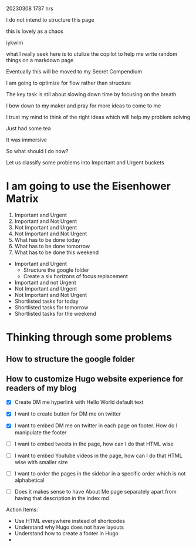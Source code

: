 
20230308 1737 hrs


I do not intend to structure this page

this is lovely as a chaos

iykwim

what I really seek here is to utulize the copilot to help me write random things on a markdown page

Eventually this will be moved to my Secret Compendium

I am going to optimize for flow rather than structure

The key task is stil about slowing down time by focusing on the breath

I bow down to my maker and pray for more ideas to come to me

I trust my mind to think of the right ideas which will help my problem solving

Just had some tea

It was immersive

So what should I do now?

Let us classify some problems into Important and Urgent buckets

# I am going to use the Eisenhower Matrix

1. Important and Urgent
2. Important and Not Urgent
3. Not Important and Urgent
4. Not Important and Not Urgent
5. What has to be done today
6. What has to be done tomorrow
7. What has to be done this weekend

- Important and Urgent
  - Structure the google folder
  - Create a six horizons of focus replacement
- Important and not Urgent
- Not Important and Urgent
- Not Important and Not Urgent
- Shortlisted tasks for today
- Shortlisted tasks for tomorrow
- Shortlisted tasks for the weekend

# Thinking through some problems

## How to structure the google folder

## How to customize Hugo website experience for readers of my blog

- [x] Create DM me hyperlink with Hello World default text
- [x] I want to create button for DM me on twitter
- [x] I want to embed DM me on twitter in each page on footer. How do I manipulate the footer
- [ ] I want to embed tweets in the page, how can I do that HTML wise
- [ ] I want to embed Youtube videos in the page, how can I do that HTML wise with smaller size
- [ ] I want to order the pages in the sidebar in a specific order which is not alphabetical
- [ ] Does it makes sense to have About Me page separately apart from having that description in the index md


Action Items:
- Use HTML everywhere instead of shortcodes
- Understand why Hugo does not have layouts
- Understand how to create a footer in Hugo
- 





